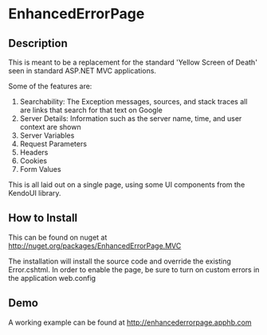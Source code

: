 EnhancedErrorPage
=================

Description
-----------
This is meant to be a replacement for the standard 'Yellow Screen of Death' seen in standard ASP.NET MVC applications.

Some of the features are:
1. Searchability: The Exception messages, sources, and stack traces all are links that search for that text on Google
2. Server Details: Information such as the server name, time, and user context are shown
3. Server Variables
4. Request Parameters
5. Headers
6. Cookies
7. Form Values

This is all laid out on a single page, using some UI components from the KendoUI library.

How to Install
-----------
This can be found on nuget at http://nuget.org/packages/EnhancedErrorPage.MVC

The installation will install the source code and override the existing Error.cshtml.  In order to enable the page, be sure to turn on custom errors in the application web.config

Demo
----
A working example can be found at http://enhancederrorpage.apphb.com
